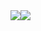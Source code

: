 <div style="display: -webkit-box; display: -ms-flexbox; display: flex;">
    <img src="https://github-readme-stats.vercel.app/api?username=laddge&count_private=true&show_icons=true">
    <img src="https://github-readme-stats.vercel.app/api/top-langs/?username=laddge">
</div>
